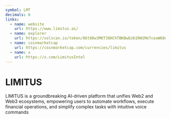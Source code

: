 ```yaml
---
symbol: LMT
decimals: 6
links:
  - name: website
    url: https://www.limitus.ai/
  - name: explorer
    url: https://solscan.io/token/86t88w3MKT38HChTBKBwEeb1RW1MeTceaW68qY2Vpump
  - name: coinmarketcap
    url: https://coinmarketcap.com/currencies/limitus
  - name: x
    url: https://x.com/LimitusIntel
---
```


# LIMITUS

LIMITUS is a groundbreaking AI-driven platform that unifies Web2 and Web3 ecosystems, empowering users to automate workflows, execute financial operations, and simplify complex tasks with intuitive voice commands
